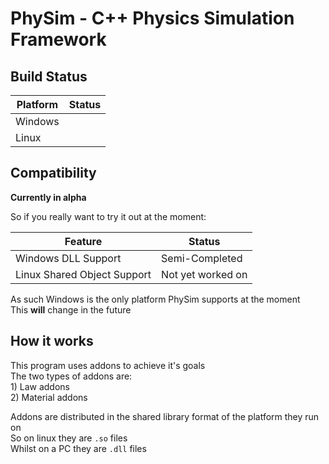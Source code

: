 # PhySim - C++ Physics Simulation Framework

## Build Status

| Platform | Status |
|----------|--------|
| Windows |  |
| Linux |  |


## Compatibility

**Currently in alpha**

So if you really want to try it out at the moment:

| Feature                       | Status            |
|-----------------------------  |-------------------|
| Windows DLL Support           | Semi-Completed    |
| Linux Shared Object Support   | Not yet worked on |

As such Windows is the only platform PhySim supports at the moment
<br>This **will** change in the future

## How it works

This program uses addons to achieve it's goals
<br>The two types of addons are:
<br>1) Law addons
<br>2) Material addons

Addons are distributed in the shared library format of the platform they run on
<br>So on linux they are `.so` files
<br>Whilst on a PC they are `.dll` files
